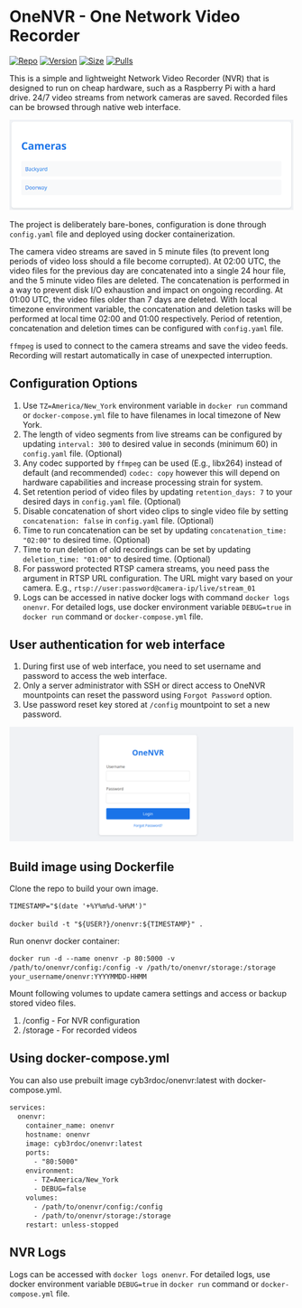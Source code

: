 # OneNVR - One Network Video Recorder

[![Repo](https://img.shields.io/badge/Docker-Repo-007EC6?labelColor-555555&color-007EC6&logo=docker&logoColor=fff&style=flat-square)](https://hub.docker.com/r/cyb3rdoc/onenvr)
[![Version](https://img.shields.io/docker/v/cyb3rdoc/onenvr/latest?labelColor-555555&color-007EC6&style=flat-square)](https://hub.docker.com/r/cyb3rdoc/onenvr)
[![Size](https://img.shields.io/docker/image-size/cyb3rdoc/onenvr/latest?sort=semver&labelColor-555555&color-007EC6&style=flat-square)](https://hub.docker.com/r/cyb3rdoc/onenvr)
[![Pulls](https://img.shields.io/docker/pulls/cyb3rdoc/onenvr?labelColor-555555&color-007EC6&style=flat-square)](https://hub.docker.com/r/cyb3rdoc/onenvr)

This is a simple and lightweight Network Video Recorder (NVR) that is designed to run on cheap hardware, such as a Raspberry Pi with a hard drive. 24/7 video streams from network cameras are saved. Recorded files can be browsed through native web interface.

![Web Interface](/images/web-interface.png)

The project is deliberately bare-bones, configuration is done through `config.yaml` file and deployed using docker containerization.

The camera video streams are saved in 5 minute files (to prevent long periods of video loss should a file become corrupted). At 02:00 UTC, the video files for the previous day are concatenated into a single 24 hour file, and the 5 minute video files are deleted. The concatenation is performed in a way to prevent disk I/O exhaustion and impact on ongoing recording. At 01:00 UTC, the video files older than 7 days are deleted. With local timezone environment variable, the concatenation and deletion tasks will be performed at local time 02:00 and 01:00 respectively. Period of retention, concatenation and deletion times can be configured with `config.yaml` file.

`ffmpeg` is used to connect to the camera streams and save the video feeds. Recording will restart automatically in case of unexpected interruption.

## Configuration Options
1. Use `TZ=America/New_York` environment variable in `docker run` command or `docker-compose.yml` file to have filenames in local timezone of New York.
2. The length of video segments from live streams can be configured by updating `interval: 300` to desired value in seconds (minimum 60) in `config.yaml` file. (Optional)
3. Any codec supported by `ffmpeg` can be used (E.g., libx264) instead of default (and recommended) `codec: copy` however this will depend on hardware capabilities and increase processing strain for system.
4. Set retention period of video files by updating `retention_days: 7` to your desired days in `config.yaml` file. (Optional)
5. Disable concatenation of short video clips to single video file by setting `concatenation: false` in `config.yaml` file. (Optional)
6. Time to run concatenation can be set by updating `concatenation_time: "02:00"` to desired time. (Optional)
7. Time to run deletion of old recordings can be set by updating `deletion_time: "01:00"` to desired time. (Optional)
8. For password protected RTSP camera streams, you need pass the argument in RTSP URL configuration. The URL might vary based on your camera. E.g., `rtsp://user:password@camera-ip/live/stream_01`
9. Logs can be accessed in native docker logs with command `docker logs onenvr`. For detailed logs, use docker environment variable `DEBUG=true` in `docker run` command or `docker-compose.yml` file.

## User authentication for web interface
1. During first use of web interface, you need to set username and password to access the web interface.
2. Only a server administrator with SSH or direct access to OneNVR mountpoints can reset the password using `Forgot Password` option.
3. Use password reset key stored at `/config` mountpoint to set a new password.

![Web Interface](/images/web-login.png)

## Build image using Dockerfile

Clone the repo to build your own image.

```
TIMESTAMP="$(date '+%Y%m%d-%H%M')"

docker build -t "${USER?}/onenvr:${TIMESTAMP}" .
```

Run onenvr docker container:
```
docker run -d --name onenvr -p 80:5000 -v /path/to/onenvr/config:/config -v /path/to/onenvr/storage:/storage your_username/onenvr:YYYYMMDD-HHMM
```

Mount following volumes to update camera settings and access or backup stored video files.
1. /config - For NVR configuration
2. /storage - For recorded videos

## Using docker-compose.yml

You can also use prebuilt image cyb3rdoc/onenvr:latest with docker-compose.yml.
```
services:
  onenvr:
    container_name: onenvr
    hostname: onenvr
    image: cyb3rdoc/onenvr:latest
    ports:
      - "80:5000"
    environment:
      - TZ=America/New_York
      - DEBUG=false
    volumes:
      - /path/to/onenvr/config:/config
      - /path/to/onenvr/storage:/storage
    restart: unless-stopped

```

## NVR Logs
Logs can be accessed with `docker logs onenvr`. For detailed logs, use docker environment variable `DEBUG=true` in `docker run` command or `docker-compose.yml` file.
